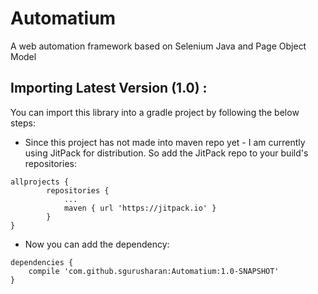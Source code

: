 # Automatium
A web automation framework based on Selenium Java and Page Object Model

## Importing Latest Version (1.0) : 
You can import this library into a gradle project by following the below steps:

- Since this project has not made into maven repo yet - I am currently using JitPack for distribution. So add the JitPack repo to your build's repositories:
```
allprojects {
		repositories {
			...
			maven { url 'https://jitpack.io' }
		}
}
```
- Now you can add the dependency:
```
dependencies {
    compile 'com.github.sgurusharan:Automatium:1.0-SNAPSHOT'
}
```
